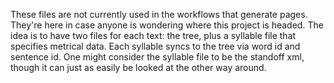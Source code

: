 These files are not currently used in the workflows that generate pages.
They're here in case anyone is wondering where this project is headed.
The idea is to have two files for each text: the tree, plus a syllable file that specifies metrical data.
Each syllable syncs to the tree via word id and sentence id.
One might consider the syllable file to be the standoff xml, though it can just as easily be looked at the other way around.
